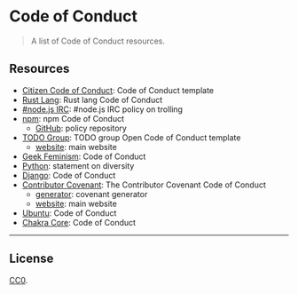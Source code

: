 Code of Conduct
===

> A list of Code of Conduct resources.


## Resources

* [Citizen Code of Conduct](http://citizencodeofconduct.org/): Code of Conduct template
* [Rust Lang](https://www.rust-lang.org/conduct.html): Rust lang Code of Conduct
* [#node.js IRC](http://blog.izs.me/post/30036893703/policy-on-trolling): #node.js IRC policy on trolling
* [npm](https://www.npmjs.com/policies/conduct): npm Code of Conduct
  - [GitHub](https://github.com/npm/policies/blob/master/conduct.md): policy repository
* [TODO Group](https://github.com/todogroup/opencodeofconduct/): TODO group Open Code of Conduct template
  - [website](http://todogroup.org/opencodeofconduct/): main website
* [Geek Feminism](https://geekfeminism.org/about/code-of-conduct/): Code of Conduct
* [Python](https://www.python.org/community/diversity/): statement on diversity
* [Django](https://www.djangoproject.com/conduct/): Code of Conduct
* [Contributor Covenant](https://www.contributor-covenant.org/version/1/4/code-of-conduct.html): The Contributor Covenant Code of Conduct
  - [generator](https://github.com/simonv3/covenant-generator): covenant generator
  - [website](http://contributor-covenant.org/): main website
* [Ubuntu](http://www.ubuntu.com/about/about-ubuntu/conduct): Code of Conduct
* [Chakra Core](https://github.com/Microsoft/ChakraCore/blob/master/CODE_OF_CONDUCT.md): Code of Conduct



---
## License

[CC0](http://creativecommons.org/publicdomain/zero/1.0/).
